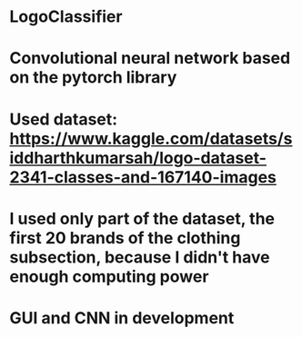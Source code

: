 # LogoClassifier
# Convolutional neural network based on the pytorch library
# Used dataset: https://www.kaggle.com/datasets/siddharthkumarsah/logo-dataset-2341-classes-and-167140-images
# I used only part of the dataset, the first 20 brands of the clothing subsection, because I didn't have enough computing power
# GUI and CNN in development
